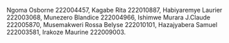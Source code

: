 Ngoma Osborne 222004457,
Kagabe Rita 222010887,
Habiyaremye Laurier 222003068,
Munezero Blandice 222004966,
Ishimwe Murara J.Claude 222005870, 
Musemakweri Rossa Belyse 222010101,
Hazajyabera Samuel 222003581, 
Irakoze Maurine 222009003.
